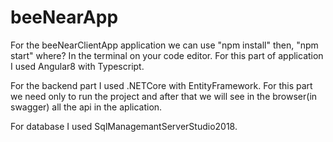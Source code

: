 # beeNearApp
For the beeNearClientApp application we can use "npm install" then, "npm start" where? In the terminal on your code editor.
For this part of application I used Angular8 with Typescript.


For the backend part I used .NETCore with EntityFramework.
For this part we need only to run the project and after that we will see in the browser(in swagger) all the api in the aplication.

For database I used SqlManagemantServerStudio2018.

